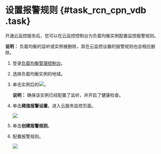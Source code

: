 # 设置报警规则 {#task_rcn_cpn_vdb .task}

开通云监控服务后，您可以在云监控控制台为负载均衡实例配置监控报警规则。

**说明：** 负载均衡的监听或实例被删除，其在云监控设置的报警规则也会相应删除。

1.  登录[负载均衡管理控制台](https://slb.console.aliyun.com)。 
2.  选择负载均衡实例的地域。 
3.  单击实例后的![](http://static-aliyun-doc.oss-cn-hangzhou.aliyuncs.com/assets/img/15691/7338_zh-CN.png)。 

    **说明：** 确保该实例已经配置了监听，并开启了健康检查。

4.  单击**阈值报警设置**，进入云服务监控页面。 

    ![](http://static-aliyun-doc.oss-cn-hangzhou.aliyuncs.com/assets/img/4154/2606_zh-CN.png)

5.  单击**创建报警规则**。 
6.  配置报警规则。 

    ![](http://static-aliyun-doc.oss-cn-hangzhou.aliyuncs.com/assets/img/4154/2611_zh-CN.png)


